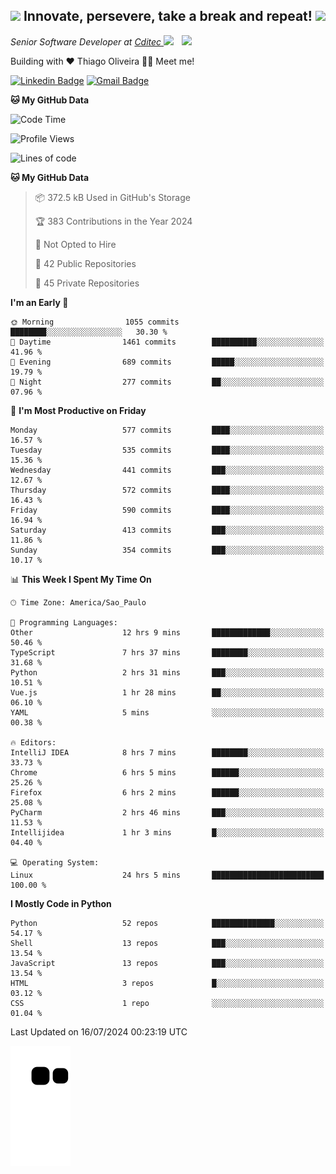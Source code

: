 <h2><img src="https://emojis.slackmojis.com/emojis/images/1531849430/4246/blob-sunglasses.gif?1531849430" width="30"/> Innovate, persevere, take a break and repeat! <img src="https://media.giphy.com/media/12oufCB0MyZ1Go/giphy.gif" width="50"></h2>
<img align='right' src="https://media.giphy.com/media/M9gbBd9nbDrOTu1Mqx/giphy.gif" width="230">
<p><em>Senior Software Developer at <a href="https://www.cditec.com.br/">Cditec
</a><img src="https://media.giphy.com/media/WUlplcMpOCEmTGBtBW/giphy.gif" width="30"> 
</em></p>



Building with ❤️ Thiago Oliveira 👋🏽 Meet me!

[![Linkedin Badge](https://img.shields.io/badge/-Thiago-blue?style=flat-square&logo=Linkedin&logoColor=white&link=https://www.linkedin.com/in/tgmarinho/)](https://www.linkedin.com/in/thiagoceconelo/) 
[![Gmail Badge](https://img.shields.io/badge/-thiceconelo@gmail.com-c14438?style=flat-square&logo=Gmail&logoColor=white&link=mailto:thiceconelo@gmail.com)](mailto:thiceconelo@gmail.com)

</em></p>

<!-- <span style="height ">
![Anurag's GitHub stats](https://github-readme-stats.vercel.app/api?username=arthurspk&show_icons=true&theme=tokyonight)
</span> -->

**🐱 My GitHub Data** 
<!--START_SECTION:waka-->
![Code Time](http://img.shields.io/badge/Code%20Time-1%2C480%20hrs%2044%20mins-blue)

![Profile Views](http://img.shields.io/badge/Profile%20Views-0-blue)

![Lines of code](https://img.shields.io/badge/From%20Hello%20World%20I%27ve%20Written-4.9%20million%20lines%20of%20code-blue)

**🐱 My GitHub Data** 

> 📦 372.5 kB Used in GitHub's Storage 
 > 
> 🏆 383 Contributions in the Year 2024
 > 
> 🚫 Not Opted to Hire
 > 
> 📜 42 Public Repositories 
 > 
> 🔑 45 Private Repositories 
 > 
**I'm an Early 🐤** 

```text
🌞 Morning                1055 commits        ████████░░░░░░░░░░░░░░░░░   30.30 % 
🌆 Daytime                1461 commits        ██████████░░░░░░░░░░░░░░░   41.96 % 
🌃 Evening                689 commits         █████░░░░░░░░░░░░░░░░░░░░   19.79 % 
🌙 Night                  277 commits         ██░░░░░░░░░░░░░░░░░░░░░░░   07.96 % 
```
📅 **I'm Most Productive on Friday** 

```text
Monday                   577 commits         ████░░░░░░░░░░░░░░░░░░░░░   16.57 % 
Tuesday                  535 commits         ████░░░░░░░░░░░░░░░░░░░░░   15.36 % 
Wednesday                441 commits         ███░░░░░░░░░░░░░░░░░░░░░░   12.67 % 
Thursday                 572 commits         ████░░░░░░░░░░░░░░░░░░░░░   16.43 % 
Friday                   590 commits         ████░░░░░░░░░░░░░░░░░░░░░   16.94 % 
Saturday                 413 commits         ███░░░░░░░░░░░░░░░░░░░░░░   11.86 % 
Sunday                   354 commits         ███░░░░░░░░░░░░░░░░░░░░░░   10.17 % 
```


📊 **This Week I Spent My Time On** 

```text
🕑︎ Time Zone: America/Sao_Paulo

💬 Programming Languages: 
Other                    12 hrs 9 mins       █████████████░░░░░░░░░░░░   50.46 % 
TypeScript               7 hrs 37 mins       ████████░░░░░░░░░░░░░░░░░   31.68 % 
Python                   2 hrs 31 mins       ███░░░░░░░░░░░░░░░░░░░░░░   10.51 % 
Vue.js                   1 hr 28 mins        ██░░░░░░░░░░░░░░░░░░░░░░░   06.10 % 
YAML                     5 mins              ░░░░░░░░░░░░░░░░░░░░░░░░░   00.38 % 

🔥 Editors: 
IntelliJ IDEA            8 hrs 7 mins        ████████░░░░░░░░░░░░░░░░░   33.73 % 
Chrome                   6 hrs 5 mins        ██████░░░░░░░░░░░░░░░░░░░   25.26 % 
Firefox                  6 hrs 2 mins        ██████░░░░░░░░░░░░░░░░░░░   25.08 % 
PyCharm                  2 hrs 46 mins       ███░░░░░░░░░░░░░░░░░░░░░░   11.53 % 
Intellijidea             1 hr 3 mins         █░░░░░░░░░░░░░░░░░░░░░░░░   04.40 % 

💻 Operating System: 
Linux                    24 hrs 5 mins       █████████████████████████   100.00 % 
```

**I Mostly Code in Python** 

```text
Python                   52 repos            ██████████████░░░░░░░░░░░   54.17 % 
Shell                    13 repos            ███░░░░░░░░░░░░░░░░░░░░░░   13.54 % 
JavaScript               13 repos            ███░░░░░░░░░░░░░░░░░░░░░░   13.54 % 
HTML                     3 repos             █░░░░░░░░░░░░░░░░░░░░░░░░   03.12 % 
CSS                      1 repo              ░░░░░░░░░░░░░░░░░░░░░░░░░   01.04 % 
```




 Last Updated on 16/07/2024 00:23:19 UTC
<!--END_SECTION:waka-->

![Snake animation](https://github.com/rafaballerini/rafaballerini/blob/output/github-contribution-grid-snake.svg)


<!---
ceconelo/ceconelo is a ✨ special ✨ repository because its `README.md` (this file) appears on your GitHub profile.
You can click the Preview link to take a look at your changes.
--->
